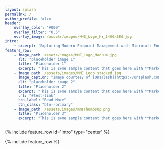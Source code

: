 ```yaml
---
layout: splash
permalink: /
author_profile: false
header:
    overlay_color: "#000"
    overlay_filter: "0.5"
    overlay_image: /assets/images/MME_Logo_Hz_1400x350.jpg
intro: 
    - excerpt: 'Exploring Modern Endpoint Management with Microsoft Endpoint Manager, Azure, and more.'
feature_row:
    - image_path: assets/images/MME_Logo_Medium.jpg
      alt: "placeholder image 1"
      title: "Placeholder 1"
      excerpt: "This is some sample content that goes here with **Markdown** formatting."
    - image_path: /assets/images/MME_Logo_stacked.jpg
      image_caption: "Image courtesy of [Unsplash](https://unsplash.com/)"
      alt: "placeholder image 2"
      title: "Placeholder 2"
      excerpt: "This is some sample content that goes here with **Markdown** formatting."
      url: "#test-link"
      btn_label: "Read More"
      btn_class: "btn--primary"
    - image_path: /assets/images/mmsThumbsUp.png
      title: "Placeholder 3"
      excerpt: "This is some sample content that goes here with **Markdown** formatting."
---
```


{% include feature_row id="intro" type="center" %}

{% include feature_row %}